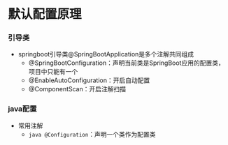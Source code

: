 # 默认配置原理
### 引导类
* springboot引导类@SpringBootApplication是多个注解共同组成  
  - @SpringBootConfiguration：声明当前类是SpringBoot应用的配置类，项目中只能有一个
  - @EnableAutoConfiguration：开启自动配置
  - @ComponentScan：开启注解扫描
### java配置
* 常用注解
  - `` java @Configuration ``：声明一个类作为配置类

